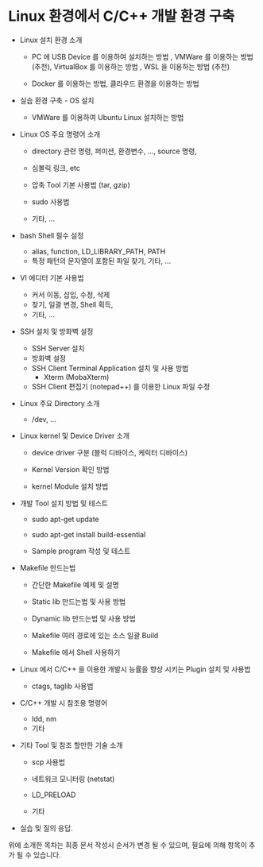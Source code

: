 # Linux 환경에서 C/C++ 개발 환경 구축



- Linux  설치 환경 소개

  - PC 에 USB Device 를 이용하여 설치하는 방법 , VMWare 를 이용하는 방법(추천), VirtualBox 를 이용하는 방법 , WSL 을 이용하는 방법 (추천)

  - Docker 를 이용하는 방법, 클라우드 환경을 이용하는 방법

    

- 실습 환경 구축 - OS 설치

  - VMWare 를 이용하여 Ubuntu Linux 설치하는 방법




- Linux OS 주요 명령어 소개

  - directory 관련 명령, 퍼미션,  환경변수,  ..., source 명령, 

  - 심볼릭 링크, etc

  - 압축 Tool 기본 사용법 (tar, gzip)

  - sudo 사용법

  - 기타, ...



- bash Shell 필수 설정
  - alias,  function, LD_LIBRARY_PATH, PATH
  - 특정 패턴의 문자열이 포함된 파일 찾기, 기타, ... 



- VI 에디터 기본 사용법
  - 커서 이동, 삽입, 수정, 삭제
  - 찾기, 일괄 변경, Shell 획득,
  - 기타, ...



- SSH 설치 및 방화벽 설정
  - SSH Server 설치
  - 방화벽 설정
  - SSH Client Terminal Application 설치 및 사용 방법
    - Xterm (MobaXterm)
  - SSH Client 편집기 (notepad++) 를 이용한 Linux 파일 수정



- Linux 주요 Directory 소개
  - /dev, ...



- Linux kernel 및 Device Driver 소개

  - device driver 구분 (블럭 디바이스, 케릭터 디바이스)

  - Kernel Version 확인 방법

  - kernel Module 설치 방법

    

- 개발 Tool 설치 방법 및 테스트

  - sudo apt-get update 

  - sudo apt-get install build-essential 
  - Sample program 작성 및 테스트

  

- Makefile 만드는법

  - 간단한 Makefile 예제 및 설명

  - Static lib 만드는법 및 사용 방법

  - Dynamic lib 만드는법  및 사용 방법

  - Makefile 여러 경로에 있는 소스 일괄 Build

  - Makefile 에서 Shell 사용하기

  

- Linux 에서 C/C++ 을 이용한 개발시 능률을 향상 시키는 Plugin 설치 및 사용법

  - ctags, taglib 사용법
  
  


- C/C++ 개발 시 참조용 명령어

  - ldd, nm
  - 기타

  

- 기타 Tool 및 참조 할만한 기술 소개

  - scp 사용법

  - 네트워크 모니터링 (netstat)

  - LD_PRELOAD
  - 기타





- 실습 및 질의 응답.



위에 소개한 목차는 최종 문서 작성시 순서가 변경 될 수 있으며, 필요에 의해 항목이 추가 될 수 있습니다.




